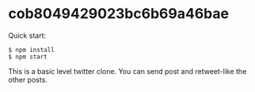 # cob8049429023bc6b69a46bae

Quick start:

```
$ npm install
$ npm start
````

This is a basic level twitter clone. You can send post and retweet-like the other posts. 
